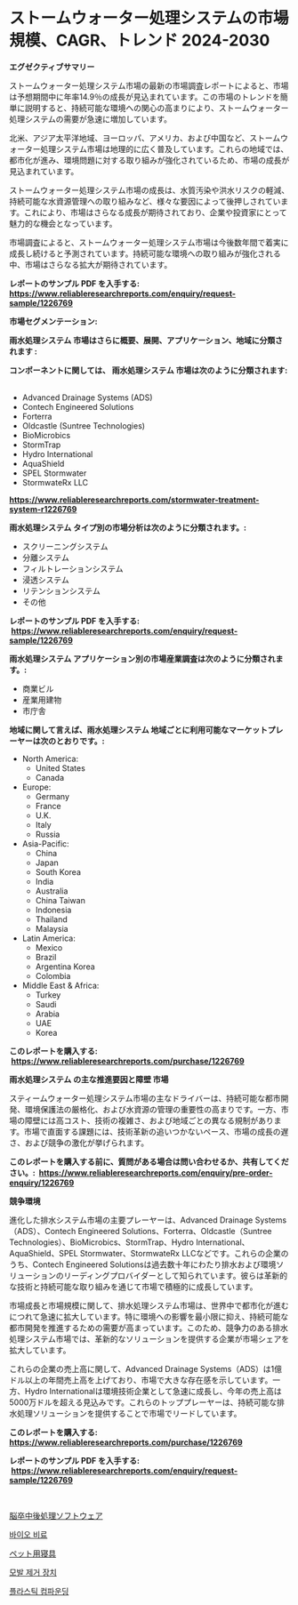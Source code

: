 <p><h1>ストームウォーター処理システムの市場規模、CAGR、トレンド 2024-2030</h1></p><p><strong>エグゼクティブサマリー</strong></p>
<p><p>ストームウォーター処理システム市場の最新の市場調査レポートによると、市場は予想期間中に年率14.9％の成長が見込まれています。この市場のトレンドを簡単に説明すると、持続可能な環境への関心の高まりにより、ストームウォーター処理システムの需要が急速に増加しています。</p><p>北米、アジア太平洋地域、ヨーロッパ、アメリカ、および中国など、ストームウォーター処理システム市場は地理的に広く普及しています。これらの地域では、都市化が進み、環境問題に対する取り組みが強化されているため、市場の成長が見込まれています。</p><p>ストームウォーター処理システム市場の成長は、水質汚染や洪水リスクの軽減、持続可能な水資源管理への取り組みなど、様々な要因によって後押しされています。これにより、市場はさらなる成長が期待されており、企業や投資家にとって魅力的な機会となっています。</p><p>市場調査によると、ストームウォーター処理システム市場は今後数年間で着実に成長し続けると予測されています。持続可能な環境への取り組みが強化される中、市場はさらなる拡大が期待されています。</p></p>
<p><strong>レポートのサンプル PDF を入手する: <a href="https://www.reliableresearchreports.com/enquiry/request-sample/1226769">https://www.reliableresearchreports.com/enquiry/request-sample/1226769</a></strong></p>
<p><strong>市場セグメンテーション:</strong></p>
<p><strong> 雨水処理システム 市場はさらに概要、展開、アプリケーション、地域に分類されます :</strong></p>
<p><strong>コンポーネントに関しては、 雨水処理システム 市場は次のように分類されます: &nbsp;</strong></p>
<p><ul><li>Advanced Drainage Systems (ADS)</li><li>Contech Engineered Solutions</li><li>Forterra</li><li>Oldcastle (Suntree Technologies)</li><li>BioMicrobics</li><li>StormTrap</li><li>Hydro International</li><li>AquaShield</li><li>SPEL Stormwater</li><li>StormwateRx LLC</li></ul></p>
<p><strong><a href="https://www.reliableresearchreports.com/stormwater-treatment-system-r1226769">https://www.reliableresearchreports.com/stormwater-treatment-system-r1226769</a></strong></p>
<p><strong> 雨水処理システム タイプ別の市場分析は次のように分類されます。:</strong></p>
<p><ul><li>スクリーニングシステム</li><li>分離システム</li><li>フィルトレーションシステム</li><li>浸透システム</li><li>リテンションシステム</li><li>その他</li></ul></p>
<p><strong>レポートのサンプル PDF を入手する: &nbsp;<a href="https://www.reliableresearchreports.com/enquiry/request-sample/1226769">https://www.reliableresearchreports.com/enquiry/request-sample/1226769</a></strong></p>
<p><strong> 雨水処理システム アプリケーション別の市場産業調査は次のように分類されます。:</strong></p>
<p><ul><li>商業ビル</li><li>産業用建物</li><li>市庁舎</li></ul></p>
<p><strong>地域に関して言えば、雨水処理システム 地域ごとに利用可能なマーケットプレーヤーは次のとおりです。:</strong></p>
<p><ul>
    <li>
        North America:
        <ul>
            <li>United States</li>
            <li>Canada</li>
        </ul>
    </li>
    <li>
        Europe:
        <ul>
            <li>Germany</li>
            <li>France</li>
            <li>U.K.</li>
            <li>Italy</li>
            <li>Russia</li>
        </ul>
    </li>
    <li>
        Asia-Pacific:
        <ul>
            <li>China</li>
            <li>Japan</li>
            <li>South Korea</li>
            <li>India</li>
            <li>Australia</li>
            <li>China Taiwan</li>
            <li>Indonesia</li>
            <li>Thailand</li>
            <li>Malaysia</li>
        </ul>
    </li>
    <li>
        Latin America:
        <ul>
            <li>Mexico</li>
            <li>Brazil</li>
            <li>Argentina Korea</li>
            <li>Colombia</li>
        </ul>
    </li>
    <li>
        Middle East & Africa:
        <ul>
            <li>Turkey</li>
            <li>Saudi</li>
            <li>Arabia</li>
            <li>UAE</li>
            <li>Korea</li>
        </ul>
    </li>
    </ul></p>
<p><strong>このレポートを購入する: &nbsp;<a href="https://www.reliableresearchreports.com/purchase/1226769">https://www.reliableresearchreports.com/purchase/1226769</a></strong></p>
<p><strong>雨水処理システム の主な推進要因と障壁 市場</strong></p>
<p><p>スティームウォーター処理システム市場の主なドライバーは、持続可能な都市開発、環境保護法の厳格化、および水資源の管理の重要性の高まりです。一方、市場の障壁には高コスト、技術の複雑さ、および地域ごとの異なる規制があります。市場で直面する課題には、技術革新の追いつかないペース、市場の成長の遅さ、および競争の激化が挙げられます。</p></p>
<p><strong>このレポートを購入する前に、質問がある場合は問い合わせるか、共有してください。:&nbsp; <a href="https://www.reliableresearchreports.com/enquiry/pre-order-enquiry/1226769">https://www.reliableresearchreports.com/enquiry/pre-order-enquiry/1226769</a></strong></p>
<p><strong>競争環境</strong></p>
<p><p>進化した排水システム市場の主要プレーヤーは、Advanced Drainage Systems（ADS）、Contech Engineered Solutions、Forterra、Oldcastle（Suntree Technologies）、BioMicrobics、StormTrap、Hydro International、AquaShield、SPEL Stormwater、StormwateRx LLCなどです。これらの企業のうち、Contech Engineered Solutionsは過去数十年にわたり排水および環境ソリューションのリーディングプロバイダーとして知られています。彼らは革新的な技術と持続可能な取り組みを通じて市場で積極的に成長しています。</p><p>市場成長と市場規模に関して、排水処理システム市場は、世界中で都市化が進むにつれて急速に拡大しています。特に環境への影響を最小限に抑え、持続可能な都市開発を推進するための需要が高まっています。このため、競争力のある排水処理システム市場では、革新的なソリューションを提供する企業が市場シェアを拡大しています。</p><p>これらの企業の売上高に関して、Advanced Drainage Systems（ADS）は1億ドル以上の年間売上高を上げており、市場で大きな存在感を示しています。一方、Hydro Internationalは環境技術企業として急速に成長し、今年の売上高は5000万ドルを超える見込みです。これらのトッププレーヤーは、持続可能な排水処理ソリューションを提供することで市場でリードしています。</p></p>
<p><strong>このレポートを購入する: &nbsp; <a href="https://www.reliableresearchreports.com/purchase/1226769">https://www.reliableresearchreports.com/purchase/1226769</a></strong></p>
<p><strong>レポートのサンプル PDF を入手する: &nbsp;<a href="https://www.reliableresearchreports.com/enquiry/request-sample/1226769">https://www.reliableresearchreports.com/enquiry/request-sample/1226769</a></strong><strong></strong></p>
<p>&nbsp;</p>
<p><p><a href="https://medium.com/@rusty-marie2024/%E3%82%B9%E3%83%88%E3%83%AD%E3%83%BC%E3%82%AF%E3%83%9D%E3%82%B9%E3%83%88%E3%83%97%E3%83%AD%E3%82%BB%E3%83%83%E3%82%B7%E3%83%B3%E3%82%B0%E3%82%BD%E3%83%95%E3%83%88%E3%82%A6%E3%82%A7%E3%82%A2%E5%B8%82%E5%A0%B4%E3%81%AE%E8%A6%8F%E6%A8%A1-cagr-%E3%83%88%E3%83%AC%E3%83%B3%E3%83%89-2024-2030-19c061d79284">脳卒中後処理ソフトウェア</a></p><p><a href="https://github.com/wallacBahrtyinger567686/Market-Research-Report-List-1/blob/main/839548927367.md">바이오 비료</a></p><p><a href="https://medium.com/@colbu56546/%E3%83%9A%E3%83%83%E3%83%88%E3%83%99%E3%83%83%E3%83%89%E5%B8%82%E5%A0%B4%E3%83%AC%E3%83%9D%E3%83%BC%E3%83%88%E3%81%AF-%E3%81%93%E3%81%AE%E5%B8%82%E5%A0%B4%E3%81%AE%E6%9C%80%E6%96%B0%E3%81%AE%E3%83%88%E3%83%AC%E3%83%B3%E3%83%89%E3%81%A8%E6%88%90%E9%95%B7%E6%A9%9F%E4%BC%9A%E3%82%92%E6%98%8E%E3%82%89%E3%81%8B%E3%81%AB%E3%81%97%E3%81%BE%E3%81%99-3544d7d97ad2">ペット用寝具</a></p><p><a href="https://medium.com/@thib_harou/%ED%97%A4%EC%96%B4-%EC%A0%9C%EA%B1%B0-%EA%B8%B0%EA%B8%B0-%EC%8B%9C%EC%9E%A5-2031%EB%85%84%EA%B9%8C%EC%A7%80%EC%9D%98-%ED%8A%B8%EB%A0%8C%EB%93%9C-%EC%98%88%EC%B8%A1-%EB%B0%8F-%EA%B2%BD%EC%9F%81-%EB%B6%84%EC%84%9D-a7046f73cd3e">모발 제거 장치</a></p><p><a href="https://medium.com/@tomienow676/%ED%94%8C%EB%9D%BC%EC%8A%A4%ED%8B%B1-%EB%B3%B5%ED%95%A9-%EC%8B%9C%EC%9E%A5-%EC%84%B1%EA%B3%B5%EC%A0%81%EC%9D%B8-%EB%B9%84%EC%A6%88%EB%8B%88%EC%8A%A4-%EC%A0%84%EB%9E%B5%EC%9D%98-%EC%97%B4%EC%87%A0-2031%EB%85%84%EA%B9%8C%EC%A7%80-%EC%98%88%EC%B8%A1-b04541d98f19">플라스틱 컴파운딩</a></p></p>